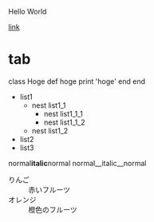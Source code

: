 Hello World

[link](http://tuins.ac.jp/)

# tab
class Hoge
   def hoge
       print 'hoge'
   end
end



- list1
  - nest list1_1
    - nest list1_1_1
    - nest list1_1_2
  - nest list1_2
- list2
- list3

normal**italic**normal
normal__italic__normal

  

<d1>
  <dt>りんご</dt>
  <dd>赤いフルーツ</dd>
  <dt>オレンジ</dt>
  <dd>橙色のフルーツ</dd>
 </d1>
